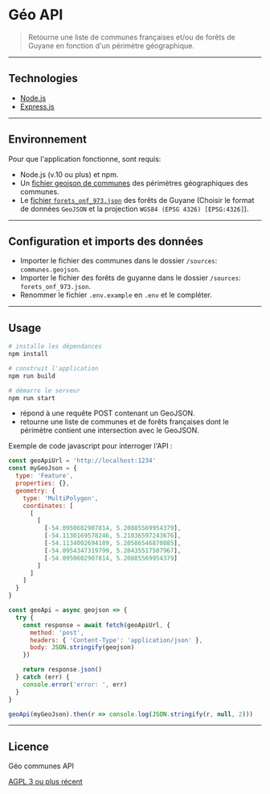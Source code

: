 # Géo API

> Retourne une liste de communes françaises et/ou de forêts de Guyane en fonction d'un périmètre géographique.

---

## Technologies

- [Node.js](https://nodejs.org/)
- [Express.js](http://expressjs.com)

---

## Environnement

Pour que l'application fonctionne, sont requis:

- Node.js (v.10 ou plus) et npm.
- Un [fichier geojson de communes](http://etalab-datasets.geo.data.gouv.fr/contours-administratifs/latest/geojson) des périmètres géographiques des communes.
- Le [fichier `forets_onf_973.json`](https://catalogue.geoguyane.fr/geosource/panierDownloadFrontalParametrage?LAYERIDTS=91217) des forêts de Guyane (Choisir le format de données `GeoJSON` et la projection `WGS84 (EPSG 4326) [EPSG:4326]`).

---

## Configuration et imports des données

- Importer le fichier des communes dans le dossier `/sources`: `communes.geojson`.
- Importer le fichier des forêts de guyanne dans le dossier `/sources`: `forets_onf_973.json`.
- Renommer le fichier `.env.example` en `.env` et le compléter.

---

## Usage

```bash
# installe les dépendances
npm install

# construit l'application
npm run build

# démarre le serveur
npm run start
```

- répond à une requête POST contenant un GeoJSON.
- retourne une liste de communes et de forêts françaises dont le périmètre contient une intersection avec le GeoJSON.

Exemple de code javascript pour interroger l'API :

```js
const geoApiUrl = 'http://localhost:1234'
const myGeoJson = {
  type: 'Feature',
  properties: {},
  geometry: {
    type: 'MultiPolygon',
    coordinates: [
      [
        [
          [-54.0950602907814, 5.20885569954379],
          [-54.1130169578246, 5.21036597243676],
          [-54.1134002694189, 5.20586546870085],
          [-54.0954347319799, 5.20435517507967],
          [-54.0950602907814, 5.20885569954379]
        ]
      ]
    ]
  }
}

const geoApi = async geojson => {
  try {
    const response = await fetch(geoApiUrl, {
      method: 'post',
      headers: { 'Content-Type': 'application/json' },
      body: JSON.stringify(geojson)
    })

    return response.json()
  } catch (err) {
    console.error('error: ', err)
  }
}

geoApi(myGeoJson).then(r => console.log(JSON.stringify(r, null, 2)))
```

---

## Licence

Géo communes API

[AGPL 3 ou plus récent](https://spdx.org/licenses/AGPL-3.0-or-later.html)

